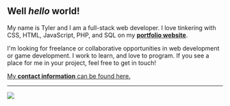 <!--
**twit96/twit96** is a ✨ _special_ ✨ repository because its `README.md` (this file) appears on your GitHub profile.

Here are some ideas to get you started:

- 🔭 I’m currently working on ...
- 🌱 I’m currently learning ...
- 👯 I’m looking to collaborate on ...
- 🤔 I’m looking for help with ...
- 💬 Ask me about ...
- 📫 How to reach me: ...
- 😄 Pronouns: ...
- ⚡ Fun fact: ...
-->

<h2>Well <i>hello</i> world!</h2>
My name is Tyler and I am a full-stack web developer. I love tinkering with CSS, HTML, JavaScript, PHP, and SQL on my
<a href="https://twit96.github.io/"><b>portfolio website</b></a>. 

I'm looking for freelance or collaborative opportunities in web development or game development. I work to learn, and love to program. If you see a place for me in your project, feel free to get in touch! 

<a href="https://twit96.github.io/">My <b>contact information</b> can be found here.</a>

<hr />

<img src="https://github-readme-stats.vercel.app/api?username=twit96&count_private=true&include_all_commits=true&show_icons=true&title_color=ffffff&text_color=ffffff&icon_color=ffffff&bg_color=15,48acf0,6201ff&hide_border=true&border_radius=3px" />
